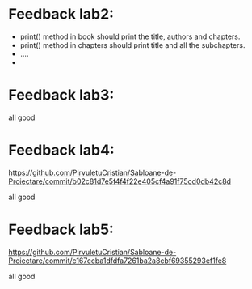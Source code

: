 # Feedback lab2:

- print() method in book should print the title, authors and chapters. 
- print() method in chapters should print title and all the subchapters.
- ....
- 

# Feedback lab3:

all good

# Feedback lab4:
https://github.com/PirvuletuCristian/Sabloane-de-Proiectare/commit/b02c81d7e5f4f4f22e405cf4a91f75cd0db42c8d

all good

# Feedback lab5:
https://github.com/PirvuletuCristian/Sabloane-de-Proiectare/commit/c167ccba1dfdfa7261ba2a8cbf69355293ef1fe8

all good
